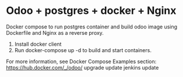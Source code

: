 # Odoo  + postgres + docker + Nginx
Docker compose to run postgres container and build odoo image using Dockerfile
and Nginx as a reverse proxy.

1. Install docker client
2. Run docker-compose up -d to build and start containers.

For more information, see Docker Compose Examples section: https://hub.docker.com/_/odoo/
upgrade
update
jenkins
update

